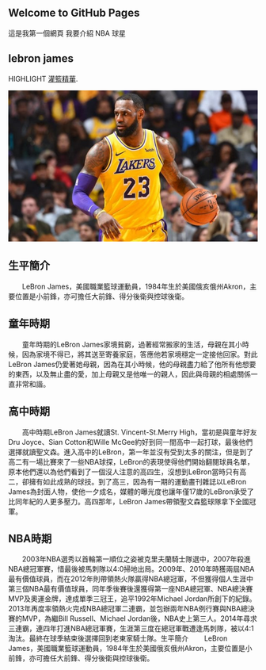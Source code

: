 ## Welcome to GitHub Pages

這是我第一個網頁 我要介紹 NBA 球星 
## lebron james 

HIGHLIGHT [灌籃精華](https://www.youtube.com/watch?v=xHM671-dpGA).






![image](https://github.com/k122787597john/k122787597john.github.io/blob/master/Lebron-James-Lakers-660x400.jpg)








## 生平簡介
　　LeBron James，美國職業籃球運動員，1984年生於美國俄亥俄州Akron，主要位置是小前鋒，亦可擔任大前鋒、得分後衛與控球後衛。

## 童年時期
　　童年時期的LeBron James家境貧窮，過著經常搬家的生活，母親在其小時候，因為家境不得已，將其送至寄養家庭，答應他若家境穩定一定接他回家。對此LeBron James仍愛著她母親，因為在其小時候，他的母親盡力給了他所有他想要的東西，以及無止盡的愛，加上母親又是他唯一的親人，因此與母親的相處關係一直非常和諧。

## 高中時期
　　高中時期LeBron James就讀St. Vincent-St.Merry High，當初是與童年好友Dru Joyce、Sian Cotton和Wille McGee約好到同一間高中一起打球，最後他們選擇就讀聖文森。進入高中的LeBron，第一年並沒有受到太多的關注，但是到了高二有一場比賽來了一些NBA球探，LeBron的表現使得他們開始翻閱球員名單，原本他們還以為他們看到了一個沒人注意的高四生，沒想到LeBron當時只有高二，卻擁有如此成熟的球技。到了高三，因為有一期的運動畫刊雜誌以LeBron James為封面人物，使他一夕成名，媒體的曝光度也讓年僅17歲的LeBron承受了比同年紀的人更多壓力。高四那年，LeBron James帶領聖文森籃球隊拿下全國冠軍。

## NBA時期
　　2003年NBA選秀以首輪第一順位之姿被克里夫蘭騎士隊選中，2007年殺進NBA總冠軍賽，惜最後被馬刺隊以4:0掃地出局。2009年、2010年時獲兩屆NBA最有價值球員，而在2012年則帶領熱火隊贏得NBA總冠軍，不但獲得個人生涯中第三個NBA最有價值球員，同年季後賽後還獲得第一座NBA總冠軍、NBA總決賽MVP及奧運金牌，達成單季三冠王，追平1992年Michael Jordan所創下的紀錄。2013年再度率領熱火完成NBA總冠軍二連霸，並包辦兩年NBA例行賽與NBA總決賽的MVP，為繼Bill Russell、Michael Jordan後，NBA史上第三人。2014年尋求三連霸，連四年打進NBA總冠軍賽，生涯第三度在總冠軍戰遭逢馬刺隊，被以4:1淘汰。最終在球季結束後選擇回到老東家騎士隊。生平簡介
　　LeBron James，美國職業籃球運動員，1984年生於美國俄亥俄州Akron，主要位置是小前鋒，亦可擔任大前鋒、得分後衛與控球後衛。

